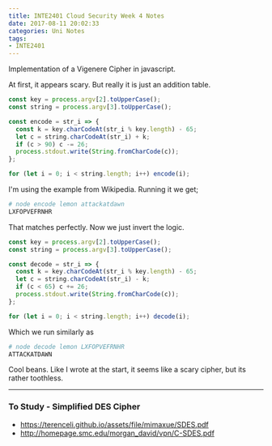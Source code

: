 ```yaml
---
title: INTE2401 Cloud Security Week 4 Notes
date: 2017-08-11 20:02:33
categories: Uni Notes
tags:
- INTE2401
---
```


Implementation of a Vigenere Cipher in javascript.

<!--more-->

At first, it appears scary. But really it is just an addition table.

```javascript
const key = process.argv[2].toUpperCase();
const string = process.argv[3].toUpperCase();

const encode = str_i => {
  const k = key.charCodeAt(str_i % key.length) - 65;
  let c = string.charCodeAt(str_i) + k;
  if (c > 90) c -= 26;
  process.stdout.write(String.fromCharCode(c));
};

for (let i = 0; i < string.length; i++) encode(i);
```

I'm using the example from Wikipedia. Running it we get;
```bash
# node encode lemon attackatdawn
LXFOPVEFRNHR
```

That matches perfectly. Now we just invert the logic.
```javascript
const key = process.argv[2].toUpperCase();
const string = process.argv[3].toUpperCase();

const decode = str_i => {
  const k = key.charCodeAt(str_i % key.length) - 65;
  let c = string.charCodeAt(str_i) - k;
  if (c < 65) c += 26;
  process.stdout.write(String.fromCharCode(c));
};

for (let i = 0; i < string.length; i++) decode(i);
```

Which we run similarly as
```bash
# node decode lemon LXFOPVEFRNHR
ATTACKATDAWN
```

Cool beans. Like I wrote at the start, it seems like a scary cipher, but its rather toothless.

---

### To Study - Simplified DES Cipher
- https://terenceli.github.io/assets/file/mimaxue/SDES.pdf
- http://homepage.smc.edu/morgan_david/vpn/C-SDES.pdf
